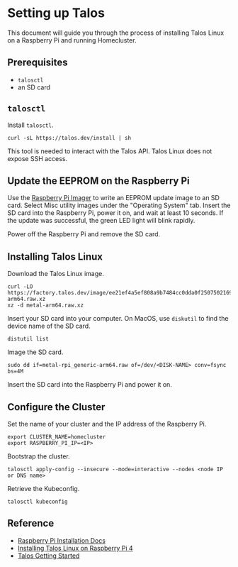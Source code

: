 # Setting up Talos

This document will guide you through the process of installing Talos Linux
on a Raspberry Pi and running Homecluster.

## Prerequisites

- `talosctl`
- an SD card

## `talosctl`

Install `talosctl`.

```shell
curl -sL https://talos.dev/install | sh
```

This tool is needed to interact with the Talos API. Talos Linux does not expose
SSH access.

## Update the EEPROM on the Raspberry Pi

Use the [Raspberry Pi Imager](https://www.raspberrypi.com/software/) to write an EEPROM update image to an SD card. Select Misc utility images under the "Operating System" tab. Insert the SD card into the Raspberry Pi, power it on, and wait at least 10 seconds. If the update was successful, the green LED light will blink rapidly.

Power off the Raspberry Pi and remove the SD card.

## Installing Talos Linux

Download the Talos Linux image.

```shell
curl -LO https://factory.talos.dev/image/ee21ef4a5ef808a9b7484cc0dda0f25075021691c8c09a276591eedb638ea1f9/v1.8.0/metal-arm64.raw.xz
xz -d metal-arm64.raw.xz
```

Insert your SD card into your computer. On MacOS, use `diskutil` to find the device
name of the SD card.

```shell
distutil list
```

Image the SD card.

```shell
sudo dd if=metal-rpi_generic-arm64.raw of=/dev/<DISK-NAME> conv=fsync bs=4M
```

Insert the SD card into the Raspberry Pi and power it on.

## Configure the Cluster

Set the name of your cluster and the IP address of the Raspberry Pi.

```shell
export CLUSTER_NAME=homecluster
export RASPBERRY_PI_IP=<IP>
```

Bootstrap the cluster.

```shell
talosctl apply-config --insecure --mode=interactive --nodes <node IP or DNS name>
```

Retrieve the Kubeconfig.

```shell
talosctl kubeconfig
```

## Reference

- [Raspberry Pi Installation Docs](https://www.talos.dev/v1.8/talos-guides/install/single-board-computers/rpi_generic/)
- [Installing Talos Linux on Raspberry Pi 4](https://kubito.dev/posts/talos-linux-raspberry-pi/)
- [Talos Getting Started](https://www.talos.dev/v1.8/introduction/getting-started/)
